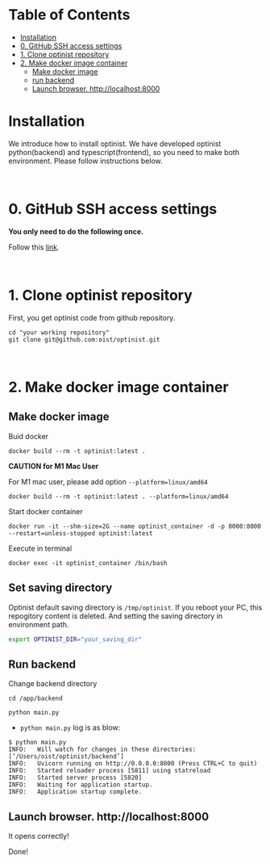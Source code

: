 Table of Contents
=================

* [Installation](#installation)
* [0. GitHub SSH access settings](#0-github-ssh-access-settings)
* [1. Clone optinist repository](#1-clone-optinist-repository)
* [2. Make docker image container](#2-Make-docker-image-container)
   * [Make docker image](#make-docker-image)
   * [run backend](#run-backend)
   * [Launch browser.  <a href="http://localhost:8000" rel="nofollow">http://localhost:8000</a>](#launch-browser--httplocalhost8000)
# Installation
We introduce how to install optinist.
We have developed optinist python(backend) and typescript(frontend), so you need to make both environment.
Please follow instructions below.

<br />

# 0. GitHub SSH access settings
**You only need to do the following once.**

Follow this [link](installation_github_settings.md).

<br />

# 1. Clone optinist repository

First, you get optinist code from github repository.
```
cd "your working repository"
git clone git@github.com:oist/optinist.git
```
<br />

# 2. Make docker image container

## Make docker image
Buid docker
```
docker build --rm -t optinist:latest .
```

**CAUTION for M1 Mac User**

For M1 mac user, please add option `--platform=linux/amd64`
```
docker build --rm -t optinist:latest . --platform=linux/amd64
```

Start docker container
```
docker run -it --shm-size=2G --name optinist_container -d -p 8000:8000 --restart=unless-stopped optinist:latest
```

Execute in terminal
```
docker exec -it optinist_container /bin/bash
```

## Set saving directory
Optinist default saving directory is `/tmp/optinist`. If you reboot your PC, this repogitory content is deleted. And setting the saving directory in environment path.
```bash
export OPTINIST_DIR="your_saving_dir"
```

## Run backend
Change backend directory
```
cd /app/backend
```


```
python main.py
```
- `python main.py` log is as blow:
```
$ python main.py
INFO:   Will watch for changes in these directories: [‘/Users/oist/optinist/backend’]
INFO:   Uvicorn running on http://0.0.0.0:8000 (Press CTRL+C to quit)
INFO:   Started reloader process [5811] using statreload
INFO:   Started server process [5820]
INFO:   Waiting for application startup.
INFO:   Application startup complete.
```
## Launch browser.  http://localhost:8000
It opens correctly!

Done!
